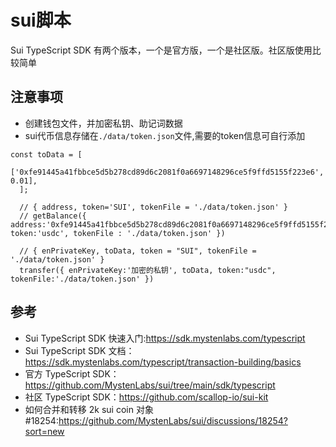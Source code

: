 # sui脚本

Sui TypeScript SDK 有两个版本，一个是官方版，一个是社区版。社区版使用比较简单

## 注意事项
- 创建钱包文件，并加密私钥、助记词数据
- sui代币信息存储在`./data/token.json`文件,需要的token信息可自行添加

```
const toData = [
    ['0xfe91445a41fbbce5d5b278cd89d6c2081f0a6697148296ce5f9ffd5155f223e6', 0.01],
  ];
  
  // { address, token='SUI', tokenFile = './data/token.json' }
  // getBalance({ address:'0xfe91445a41fbbce5d5b278cd89d6c2081f0a6697148296ce5f9ffd5155f223e6', token:'usdc', tokenFile : './data/token.json' })

  // { enPrivateKey, toData, token = "SUI", tokenFile = './data/token.json' }
  transfer({ enPrivateKey:'加密的私钥', toData, token:"usdc", tokenFile:'./data/token.json' })
```

## 参考
- Sui TypeScript SDK 快速入门:https://sdk.mystenlabs.com/typescript
- Sui TypeScript SDK 文档：https://sdk.mystenlabs.com/typescript/transaction-building/basics
- 官方 TypeScript SDK：https://github.com/MystenLabs/sui/tree/main/sdk/typescript
- 社区 TypeScript SDK：https://github.com/scallop-io/sui-kit
- 如何合并和转移 2k sui coin 对象 #18254:https://github.com/MystenLabs/sui/discussions/18254?sort=new



